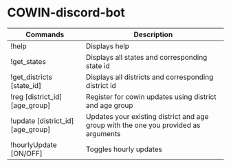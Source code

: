 # COWIN-discord-bot


| Commands      | Description |
| -----------   | ----------- |
| !help        | Displays help       |
| !get_states     | Displays all states and corresponding state id        |
| !get_districts [state_id]     | Displays all districts and corresponding district id        |
| !reg [district_id] [age_group]     | Register for cowin updates using district and age group        |
| !update [district_id] [age_group]     | Updates your existing district and age group with the one you provided as arguments        |
| !hourlyUpdate [ON/OFF]     | Toggles hourly updates         |